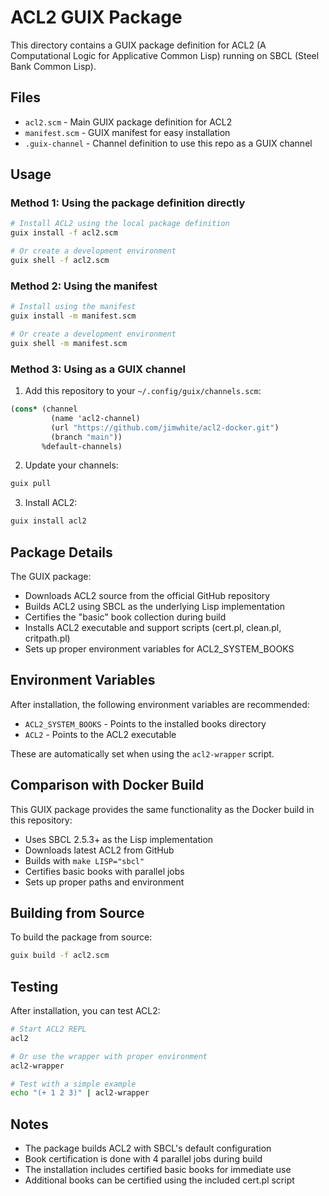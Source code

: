 # ACL2 GUIX Package

This directory contains a GUIX package definition for ACL2 (A Computational Logic for Applicative Common Lisp) running on SBCL (Steel Bank Common Lisp).

## Files

- `acl2.scm` - Main GUIX package definition for ACL2
- `manifest.scm` - GUIX manifest for easy installation
- `.guix-channel` - Channel definition to use this repo as a GUIX channel

## Usage

### Method 1: Using the package definition directly

```bash
# Install ACL2 using the local package definition
guix install -f acl2.scm

# Or create a development environment
guix shell -f acl2.scm
```

### Method 2: Using the manifest

```bash
# Install using the manifest
guix install -m manifest.scm

# Or create a development environment
guix shell -m manifest.scm
```

### Method 3: Using as a GUIX channel

1. Add this repository to your `~/.config/guix/channels.scm`:

```scheme
(cons* (channel
         (name 'acl2-channel)
         (url "https://github.com/jimwhite/acl2-docker.git")
         (branch "main"))
       %default-channels)
```

2. Update your channels:

```bash
guix pull
```

3. Install ACL2:

```bash
guix install acl2
```

## Package Details

The GUIX package:

- Downloads ACL2 source from the official GitHub repository
- Builds ACL2 using SBCL as the underlying Lisp implementation
- Certifies the "basic" book collection during build
- Installs ACL2 executable and support scripts (cert.pl, clean.pl, critpath.pl)
- Sets up proper environment variables for ACL2_SYSTEM_BOOKS

## Environment Variables

After installation, the following environment variables are recommended:

- `ACL2_SYSTEM_BOOKS` - Points to the installed books directory
- `ACL2` - Points to the ACL2 executable

These are automatically set when using the `acl2-wrapper` script.

## Comparison with Docker Build

This GUIX package provides the same functionality as the Docker build in this repository:

- Uses SBCL 2.5.3+ as the Lisp implementation
- Downloads latest ACL2 from GitHub
- Builds with `make LISP="sbcl"`
- Certifies basic books with parallel jobs
- Sets up proper paths and environment

## Building from Source

To build the package from source:

```bash
guix build -f acl2.scm
```

## Testing

After installation, you can test ACL2:

```bash
# Start ACL2 REPL
acl2

# Or use the wrapper with proper environment
acl2-wrapper

# Test with a simple example
echo "(+ 1 2 3)" | acl2-wrapper
```

## Notes

- The package builds ACL2 with SBCL's default configuration
- Book certification is done with 4 parallel jobs during build
- The installation includes certified basic books for immediate use
- Additional books can be certified using the included cert.pl script